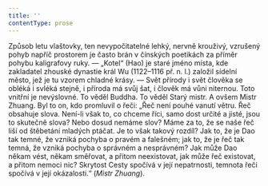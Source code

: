 ```yaml
---
title: ''
contentType: prose
---
```


Způsob letu vlaštovky, ten nevypočitatelné lehký, nervně krouživý, vzrušený pohyb napříč prostorem je často brán v čínských poetikách za příměr pohybu kaligrafovy ruky. — „Kotel“ (Hao) je staré jméno místa, kde zakladatel zhouské dynastie král Wu (1122–1116 př. n. l.) založil sídelní město, jež je tu vzorem chladné krásy. — Svět přírody i svět člověka se obléká i svléká stejně, i příroda má svůj šat, i člověk má vůni niternou. Toto vnitřní je nevýslovné. To věděl Buddha. To věděl Starý mistr. A ovšem Mistr Zhuang. Byl to on, kdo promluvil o řeči: „Řeč není pouhé vanutí větru. Řeč obsahuje slova. Není-li však to, co chceme říci, samo dost určité a jisté, jsou to skutečně slova? Nebo dosud nemáme slov? Máme za to, že se naše řeč liší od štěbetání mladých ptáčat. Je to však takový rozdíl? Jak to, že je Dao tak temné, že vzniká pochyba o pravém a falešném; jak to, že je řeč tak temná, že vzniká pochyba o správném a nesprávném? Jak může Dao někam vést, někam směřovat, a přitom neexistovat, jak může řeč existovat, a přitom nemoci nic? Skrytost Cesty spočívá v její nepatrnosti, temnota řeči spočívá v její okázalosti.“ (_Mistr_ _Zhuang_).
